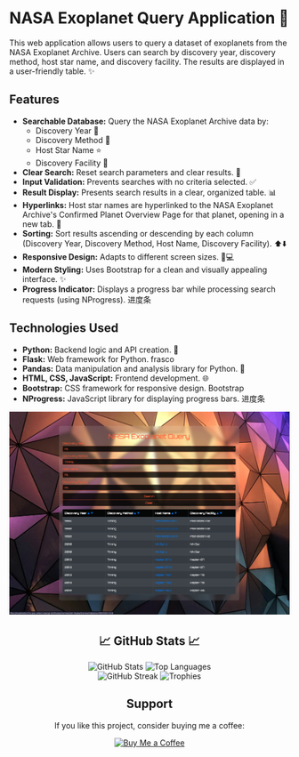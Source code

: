 # NASA Exoplanet Query Application 🚀

This web application allows users to query a dataset of exoplanets from the NASA Exoplanet Archive. Users can search by
discovery year, discovery method, host star name, and discovery facility. The results are displayed in a user-friendly
table. ✨

## Features

* **Searchable Database:** Query the NASA Exoplanet Archive data by:
    * Discovery Year 📅
    * Discovery Method 🔭
    * Host Star Name ⭐
    * Discovery Facility 📡
* **Clear Search:** Reset search parameters and clear results. 🧹
* **Input Validation:** Prevents searches with no criteria selected. ✅
* **Result Display:** Presents search results in a clear, organized table. 📊
* **Hyperlinks:** Host star names are hyperlinked to the NASA Exoplanet Archive's Confirmed Planet Overview Page for
  that planet, opening in a new tab. 🔗
* **Sorting:** Sort results ascending or descending by each column (Discovery Year, Discovery Method, Host Name,
  Discovery Facility). ⬆️⬇️
* **Responsive Design:** Adapts to different screen sizes. 📱💻
* **Modern Styling:** Uses Bootstrap for a clean and visually appealing interface. ✨
* **Progress Indicator:** Displays a progress bar while processing search requests (using NProgress). 进度条

## Technologies Used

* **Python:** Backend logic and API creation. 🐍
* **Flask:** Web framework for Python. frasco
* **Pandas:** Data manipulation and analysis library for Python. 🐼
* **HTML, CSS, JavaScript:** Frontend development. 🌐
* **Bootstrap:** CSS framework for responsive design. Bootstrap
* **NProgress:** JavaScript library for displaying progress bars. 进度条

![Screenshot](static/ss.png)

<h2 align="center">📈 GitHub Stats 📈</h2>
  <div align="center">
      <img width="50%" src="https://github-readme-stats.vercel.app/api?username=bantoinese83&show_icons=true&theme=radical&count_private=true" alt="GitHub Stats" />
      <img width="50%" src="https://github-readme-stats.vercel.app/api/top-langs/?username=bantoinese83&layout=compact&theme=radical&langs_count=8" alt="Top Languages" />
    <br/>
    <img width="50%" src="https://github-readme-streak-stats.herokuapp.com/?user=bantoinese83&theme=radical" alt="GitHub Streak" />
    <img width="50%" src="https://github-profile-trophy.vercel.app/?username=bantoinese83&theme=radical&no-frame=true&row=1" alt="Trophies"/>

## Support

If you like this project, consider buying me a coffee:

[![Buy Me a Coffee](https://img.shields.io/badge/-Buy%20Me%20a%20Coffee-FFDD00?style=flat&logo=buy-me-a-coffee&logoColor=black)](https://buymeacoffee.com/base83)

  </div>




